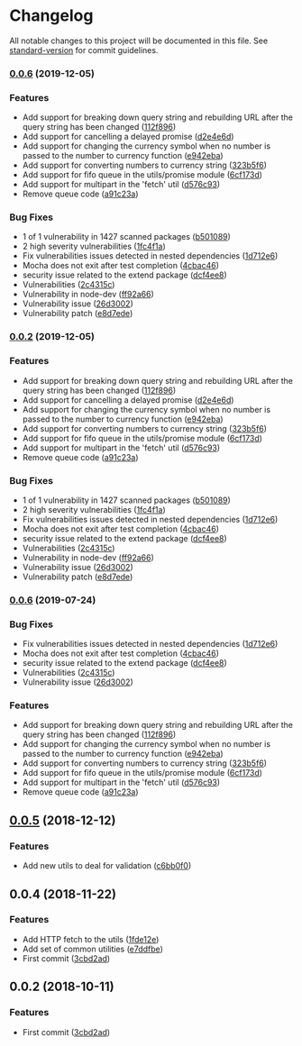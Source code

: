 # Changelog

All notable changes to this project will be documented in this file. See [standard-version](https://github.com/conventional-changelog/standard-version) for commit guidelines.

### [0.0.6](https://github.com/nicolasdao/setfile/compare/v0.0.5...v0.0.6) (2019-12-05)


### Features

* Add support for breaking down query string and rebuilding URL after the query string has been changed ([112f896](https://github.com/nicolasdao/setfile/commit/112f8966345b739bfac170b792423d63838cfcc9))
* Add support for cancelling a delayed promise ([d2e4e6d](https://github.com/nicolasdao/setfile/commit/d2e4e6dfe7d7b84cbe09b67a4e17b969ee4fa85c))
* Add support for changing the currency symbol when no number is passed to the number to currency function ([e942eba](https://github.com/nicolasdao/setfile/commit/e942eba79277bed0a11688d54e83d87d882f7eb2))
* Add support for converting numbers to currency string ([323b5f6](https://github.com/nicolasdao/setfile/commit/323b5f6f20f0ddff6a491ae081498877bce5c83f))
* Add support for fifo queue in the utils/promise module ([6cf173d](https://github.com/nicolasdao/setfile/commit/6cf173ddba50d28eeec77e4a536f9b33cdabfc4b))
* Add support for multipart in the 'fetch' util ([d576c93](https://github.com/nicolasdao/setfile/commit/d576c932ab467e8abc6e07c63232c39d8e293d3a))
* Remove queue code ([a91c23a](https://github.com/nicolasdao/setfile/commit/a91c23a7415189a350d8c00c3beaf97834b9f286))


### Bug Fixes

* 1 of 1 vulnerability in 1427 scanned packages ([b501089](https://github.com/nicolasdao/setfile/commit/b5010892d10a76b23a7233ef79ca4c22b9e3e877))
* 2 high severity vulnerabilities ([1fc4f1a](https://github.com/nicolasdao/setfile/commit/1fc4f1a4ba8c65d93a1c33f8474357d3aedcfb2d))
* Fix vulnerabilities issues detected in nested dependencies ([1d712e6](https://github.com/nicolasdao/setfile/commit/1d712e62c2b6d8bce48bd4bef289881f02d99570))
* Mocha does not exit after test completion ([4cbac46](https://github.com/nicolasdao/setfile/commit/4cbac462a9a2e9d077d87e1c429f3a2edbd36f7d))
* security issue related to the extend package ([dcf4ee8](https://github.com/nicolasdao/setfile/commit/dcf4ee842393873d306a9a4672c1ec2e2936f9e3))
* Vulnerabilities ([2c4315c](https://github.com/nicolasdao/setfile/commit/2c4315c55a372893f2f3b584c05a1d9ee7ca359e))
* Vulnerability in node-dev ([ff92a66](https://github.com/nicolasdao/setfile/commit/ff92a6659133c0d566c2d906453959107cd4edbb))
* Vulnerability issue ([26d3002](https://github.com/nicolasdao/setfile/commit/26d3002056385c7883d504e59ec8de4d001a450c))
* Vulnerability patch ([e8d7ede](https://github.com/nicolasdao/setfile/commit/e8d7edee0f2689234bc3062fb3475b001d3b8455))

### [0.0.2](https://github.com/nicolasdao/setfile/compare/v0.0.5...v0.0.2) (2019-12-05)


### Features

* Add support for breaking down query string and rebuilding URL after the query string has been changed ([112f896](https://github.com/nicolasdao/setfile/commit/112f8966345b739bfac170b792423d63838cfcc9))
* Add support for cancelling a delayed promise ([d2e4e6d](https://github.com/nicolasdao/setfile/commit/d2e4e6dfe7d7b84cbe09b67a4e17b969ee4fa85c))
* Add support for changing the currency symbol when no number is passed to the number to currency function ([e942eba](https://github.com/nicolasdao/setfile/commit/e942eba79277bed0a11688d54e83d87d882f7eb2))
* Add support for converting numbers to currency string ([323b5f6](https://github.com/nicolasdao/setfile/commit/323b5f6f20f0ddff6a491ae081498877bce5c83f))
* Add support for fifo queue in the utils/promise module ([6cf173d](https://github.com/nicolasdao/setfile/commit/6cf173ddba50d28eeec77e4a536f9b33cdabfc4b))
* Add support for multipart in the 'fetch' util ([d576c93](https://github.com/nicolasdao/setfile/commit/d576c932ab467e8abc6e07c63232c39d8e293d3a))
* Remove queue code ([a91c23a](https://github.com/nicolasdao/setfile/commit/a91c23a7415189a350d8c00c3beaf97834b9f286))


### Bug Fixes

* 1 of 1 vulnerability in 1427 scanned packages ([b501089](https://github.com/nicolasdao/setfile/commit/b5010892d10a76b23a7233ef79ca4c22b9e3e877))
* 2 high severity vulnerabilities ([1fc4f1a](https://github.com/nicolasdao/setfile/commit/1fc4f1a4ba8c65d93a1c33f8474357d3aedcfb2d))
* Fix vulnerabilities issues detected in nested dependencies ([1d712e6](https://github.com/nicolasdao/setfile/commit/1d712e62c2b6d8bce48bd4bef289881f02d99570))
* Mocha does not exit after test completion ([4cbac46](https://github.com/nicolasdao/setfile/commit/4cbac462a9a2e9d077d87e1c429f3a2edbd36f7d))
* security issue related to the extend package ([dcf4ee8](https://github.com/nicolasdao/setfile/commit/dcf4ee842393873d306a9a4672c1ec2e2936f9e3))
* Vulnerabilities ([2c4315c](https://github.com/nicolasdao/setfile/commit/2c4315c55a372893f2f3b584c05a1d9ee7ca359e))
* Vulnerability in node-dev ([ff92a66](https://github.com/nicolasdao/setfile/commit/ff92a6659133c0d566c2d906453959107cd4edbb))
* Vulnerability issue ([26d3002](https://github.com/nicolasdao/setfile/commit/26d3002056385c7883d504e59ec8de4d001a450c))
* Vulnerability patch ([e8d7ede](https://github.com/nicolasdao/setfile/commit/e8d7edee0f2689234bc3062fb3475b001d3b8455))

### [0.0.6](https://github.com/nicolasdao/template-emptyjs/compare/v0.0.5...v0.0.6) (2019-07-24)


### Bug Fixes

* Fix vulnerabilities issues detected in nested dependencies ([1d712e6](https://github.com/nicolasdao/template-emptyjs/commit/1d712e6))
* Mocha does not exit after test completion ([4cbac46](https://github.com/nicolasdao/template-emptyjs/commit/4cbac46))
* security issue related to the extend package ([dcf4ee8](https://github.com/nicolasdao/template-emptyjs/commit/dcf4ee8))
* Vulnerabilities ([2c4315c](https://github.com/nicolasdao/template-emptyjs/commit/2c4315c))
* Vulnerability issue ([26d3002](https://github.com/nicolasdao/template-emptyjs/commit/26d3002))


### Features

* Add support for breaking down query string and rebuilding URL after the query string has been changed ([112f896](https://github.com/nicolasdao/template-emptyjs/commit/112f896))
* Add support for changing the currency symbol when no number is passed to the number to currency function ([e942eba](https://github.com/nicolasdao/template-emptyjs/commit/e942eba))
* Add support for converting numbers to currency string ([323b5f6](https://github.com/nicolasdao/template-emptyjs/commit/323b5f6))
* Add support for fifo queue in the utils/promise module ([6cf173d](https://github.com/nicolasdao/template-emptyjs/commit/6cf173d))
* Add support for multipart in the 'fetch' util ([d576c93](https://github.com/nicolasdao/template-emptyjs/commit/d576c93))
* Remove queue code ([a91c23a](https://github.com/nicolasdao/template-emptyjs/commit/a91c23a))



<a name="0.0.5"></a>
## [0.0.5](https://github.com/nicolasdao/template-emptyjs/compare/v0.0.4...v0.0.5) (2018-12-12)


### Features

* Add new utils to deal for validation ([c6bb0f0](https://github.com/nicolasdao/template-emptyjs/commit/c6bb0f0))



<a name="0.0.4"></a>
## 0.0.4 (2018-11-22)


### Features

* Add HTTP fetch to the utils ([1fde12e](https://github.com/nicolasdao/template-emptyjs/commit/1fde12e))
* Add set of common utilities ([e7ddfbe](https://github.com/nicolasdao/template-emptyjs/commit/e7ddfbe))
* First commit ([3cbd2ad](https://github.com/nicolasdao/template-emptyjs/commit/3cbd2ad))



<a name="0.0.2"></a>
## 0.0.2 (2018-10-11)


### Features

* First commit ([3cbd2ad](https://github.com/nicolasdao/template-emptyjs/commit/3cbd2ad))
